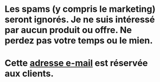 # Les spams (y compris le marketing) seront ignorés. Je ne suis intéressé par aucun produit ou offre. Ne perdez pas votre temps ou le mien.

# Cette [adresse e-mail](mailto:castillos-02.sismica@icloud.com) est réservée aux clients.
